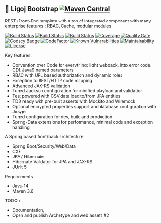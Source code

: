 ## :link: Ligoj Bootstrap [![Maven Central](https://maven-badges.herokuapp.com/maven-central/org.ligoj.bootstrap/root/badge.svg)](https://maven-badges.herokuapp.com/maven-central/org.ligoj.bootstrap/root)
REST+Front-End template with a ton of integrated component with many enterprise features : RBAC, Cache, modular modules

[![Build Status](https://travis-ci.org/ligoj/bootstrap.svg?branch=master)](https://travis-ci.org/ligoj/bootstrap)
[![Build Status](https://circleci.com/gh/ligoj/bootstrap.svg?style=svg)](https://circleci.com/gh/ligoj/bootstrap)
[![Build Status](https://semaphoreci.com/api/v1/ligoj/bootstrap/branches/master/shields_badge.svg)](https://semaphoreci.com/ligoj/bootstrap)
 [![Coverage](https://sonarcloud.io/api/project_badges/measure?project=org.ligoj.bootstrap%3Aroot&metric=coverage)](https://sonarcloud.io/component_measures/metric/coverage/list?id=org.ligoj.bootstrap%3Aroot)
[![Quality Gate](https://sonarcloud.io/api/project_badges/measure?metric=alert_status&project=org.ligoj.bootstrap:root)](https://sonarcloud.io/dashboard/index/org.ligoj.bootstrap:root)
[![Codacy Badge](https://api.codacy.com/project/badge/Grade/e6c472b13c5a49b4882d27632f79b6de)](https://www.codacy.com/app/ligoj/bootstrap?utm_source=github.com&amp;utm_medium=referral&amp;utm_content=ligoj/bootstrap&amp;utm_campaign=Badge_Grade)
[![CodeFactor](https://www.codefactor.io/repository/github/ligoj/bootstrap/badge)](https://www.codefactor.io/repository/github/ligoj/bootstrap)
[![Known Vulnerabilities](https://snyk.io/test/github/ligoj/bootstrap/badge.svg)](https://snyk.io/test/github/ligoj/bootstrap)
[![Maintainability](https://api.codeclimate.com/v1/badges/f5654026ebe3ab16526c/maintainability)](https://codeclimate.com/github/ligoj/bootstrap/maintainability)
[![License](http://img.shields.io/:license-mit-blue.svg)](http://fabdouglas.mit-license.org/)

Key features:
- Convention over Code for everything: light webpack, http error code, CDI, Java9 named parameters
- RBAC with URL based authorization and dynamic roles
- Exception to REST/HTTP code mapping
- Advanced JAX-RS validation
- Tuned Jackson configuration for minified playload and validation
- Test powered with CSV data load to/from JPA entities
- TDD ready with pre-built asserts with Mockito and Wiremock
- Optional encrypted properties support and database configuration with Jasypt
- Tuned configuration for dev, build and production
- Spring-Data extensions for performance, minimal code and exception handling

A Spring based front/back architecture
- Spring Boot/Security/Web/Data
- CXF
- JPA / Hibernate
- Hibernate Validator for JPA and JAX-RS
- JUnit 5

Requirements
- Java-14
- Maven 3.6

TODO :
- Documentation, 
- Open and publish Archetype and web assets #2
